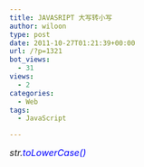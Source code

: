 ```yaml
---
title: JAVASRIPT 大写转小写
author: wiloon
type: post
date: 2011-10-27T01:21:39+00:00
url: /?p=1321
bot_views:
  - 31
views:
  - 2
categories:
  - Web
tags:
  - JavaScript

---
```

_<span style="font-size: medium;">str.<span style="color: #0000ff;">toLowerCase()_